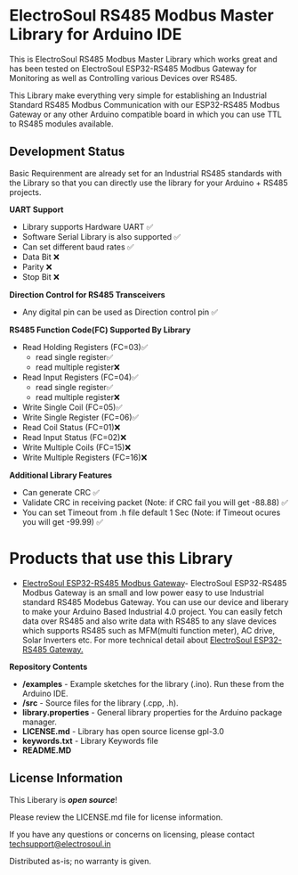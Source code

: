 # ElectroSoul RS485 Modbus Master Library for Arduino IDE

This is ElectroSoul RS485 Modbus Master Library which works great and has been tested on ElectroSoul ESP32-RS485 Modbus Gateway for Monitoring as well as Controlling various Devices over RS485.

This Library make everything very simple for establishing an Industrial Standard RS485 Modbus Communication with our ESP32-RS485 Modbus Gateway or any other Arduino compatible board in which you can use TTL to RS485 modules available.
<!-- -->
## Development Status
Basic Requirenment are already set for an Industrial RS485 standards with the Library so that you can directly use the library for your Arduino + RS485 projects.

**UART Support**
  * Library supports Hardware UART ✅
  * Software Serial Library is also supported ✅
  * Can set different baud rates ✅
  * Data Bit ❌
  * Parity   ❌
  * Stop Bit ❌


**Direction Control for RS485 Transceivers**
  * Any digital pin can be used as Direction control pin ✅


**RS485 Function Code(FC) Supported By Library**
  * Read Holding Registers (FC=03)✅  
     * read single register✅
     * read multiple register❌
  * Read Input Registers (FC=04)✅
     * read single register✅
     * read multiple register❌
  * Write Single Coil (FC=05)✅
  * Write Single Register (FC=06)✅
  * Read Coil Status (FC=01)❌
  * Read Input Status (FC=02)❌
  * Write Multiple Coils (FC=15)❌
  * Write Multiple Registers (FC=16)❌


**Additional Library Features**
  * Can generate CRC ✅
  * Validate CRC in receiving packet (Note: if CRC fail you will get -88.88) ✅
  * You can set Timeout from .h file default 1 Sec (Note: if  Timeout ocures you will get -99.99) ✅
  
  
# Products that use this Library 

* [ElectroSoul ESP32-RS485 Modbus Gateway](https://www.tindie.com/products/electrosoul/esp32-rs485-modbus-gateway/)- ElectroSoul ESP32-RS485 Modbus Gateway is an small and low power easy to use Industrial standard RS485 Modebus Gateway. You can use our device and liberary to make your Arduino Based Industrial 4.0 project.
You can easily fetch data over RS485 and also write data with RS485 to any slave devices which supports RS485 such as MFM(multi function meter), AC drive, Solar Inverters etc. For more technical detail about [ElectroSoul ESP32-RS485 Gateway.](https://github.com/ElectroSoul-Technologies/ESP32-RS485_Gateway)


**Repository Contents**

* **/examples** - Example sketches for the library (.ino). Run these from the Arduino IDE. 
* **/src** - Source files for the library (.cpp, .h).
* **library.properties** - General library properties for the Arduino package manager.
* **LICENSE.md** - Library has open source license gpl-3.0
* **keywords.txt** - Library Keywords file
* **README.MD**

License Information
-------------------

This Liberary is _**open source**_! 

Please review the LICENSE.md file for license information. 

If you have any questions or concerns on licensing, please contact techsupport@electrosoul.in

Distributed as-is; no warranty is given.



  
  
  
  


